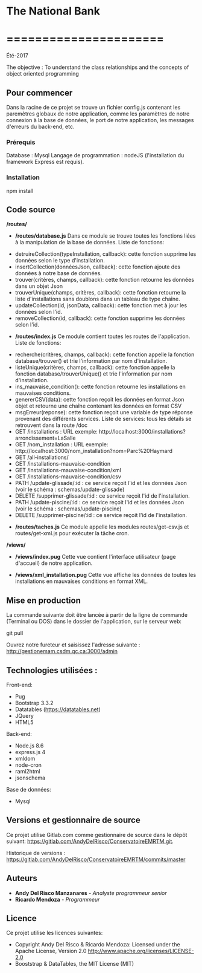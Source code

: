 # The National Bank
# ======================
Été-2017


The objective : To understand the class relationships and the concepts of object oriented programming

## Pour commencer

Dans la racine de ce projet se trouve un fichier config.js contenant les paremètres globaux de notre application, comme les paramètres de notre connexion à la base de données, le port de notre application, les messages d'erreurs du back-end, etc.

### Prérequis

Database : Mysql
Langage de programmation : nodeJS (l'installation du framework Express est requis).

### Installation

npm install

## Code source
**/routes/**

* **/routes/database.js**
Dans ce module se trouve toutes les fonctions liées à la manipulation de la base de données.
Liste de fonctions:
- detruireCollection(typeInstallation, callback): cette fonction supprime les données selon le type d'installation.
- insertCollection(donnéesJson, callback): cette fonction ajoute des données à notre base de données.
- trouver(critères, champs, callback): cette fonction retourne les données dans un objet Json
- trouverUnique(champs, critères, callback): cette fonction retourne la liste d'installations sans doublons dans un tableau de type chaîne.
- updateCollection(id, jsonData, callback): cette fonction met à jour les données selon l'id.
- removeCollection(id, callback): cette fonction supprime les données selon l'id.

* **/routes/index.js**
Ce module contient toutes les routes de l'application.
Liste de fonctions:
- recherche(critères, champs, callback): cette fonction appelle la fonction database/trouver() et trie l'information par nom d'installation.
- listeUnique(critères, champs, callback): cette fonction appelle la fonction database/trouverUnique() et trie l'information par nom d'installation.
- ins_mauvaise_condition(): cette fonction retourne les installations en mauvaises conditions.
- genererCSV(data): cette fonction reçoit les données en format Json objet et retourne une chaîne contenant les données en format CSV
- msgErreur(reponse): cette fonction reçoit une variable de type réponse provenant des différents services.
Liste de services: tous les détails se retrouvent dans la route /doc
- GET /installations : URL exemple: http://localhost:3000/installations?arrondissement=LaSalle
- GET /nom_installation : URL exemple: http://localhost:3000/nom_installation?nom=Parc%20Haymard
- GET /all-installations/
- GET /installations-mauvaise-condition
- GET /installations-mauvaise-condition/xml
- GET /installations-mauvaise-condition/csv
- PATH /update-glissade/:id  : ce service reçoit l'id et les données Json (voir le schéma : schemas/update-glissade)
- DELETE /supprimer-glissade/:id  : ce service reçoit l'id de l'installation.
- PATH /update-piscine/:id  : ce service reçoit l'id et les données Json (voir le schéma : schemas/update-piscine)
- DELETE /supprimer-piscine/:id  : ce service reçoit l'id de l'installation.

* **/routes/taches.js**
Ce module appelle les modules routes/get-csv.js et routes/get-xml.js pour exécuter la tâche cron.

**/views/**

* **/views/index.pug**
Cette vue contient l'interface utilisateur (page d'accueil) de notre application. 

* **/views/xml_installation.pug**
Cette vue affiche les données de toutes les installations en mauvaises conditions en format XML. 

## Mise en production

La commande suivante doit être lancée à partir de la ligne de commande (Terminal ou DOS) dans le dossier de l'application, sur le serveur web:

git pull

Ouvrez notre fureteur et saisissez l'adresse suivante :
http://gestionemam.csdm.qc.ca:3000/admin


## Technologies utilisées :
Front-end:
* Pug
* Bootstrap 3.3.2
* Datatables (https://datatables.net) 
* JQuery
* HTML5

Back-end:
* Node.js 8.6
* express.js 4
* xmldom
* node-cron
* raml2html
* jsonschema

Base de données:
* Mysql


## Versions et gestionnaire de source 

Ce projet utilise Gitlab.com comme gestionnaire de source dans le dépôt suivant:
https://gitlab.com/AndyDelRisco/ConservatoireEMRTM.git. 

Historique de versions : https://gitlab.com/AndyDelRisco/ConservatoireEMRTM/commits/master

## Auteurs

* **Andy Del Risco Manzanares** - *Analyste programmeur senior* 
* **Ricardo Mendoza** - *Programmeur* 

## Licence

Ce projet utilise les licences suivantes:
- Copyright Andy Del Risco & Ricardo Mendoza:  Licensed under the Apache License, Version 2.0 http://www.apache.org/licenses/LICENSE-2.0
- Booststrap & DataTables, the MIT License (MIT)

